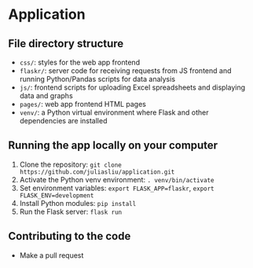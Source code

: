 # Application

## File directory structure
 - `css/`: styles for the web app frontend
 - `flaskr/`: server code for receiving requests from JS frontend and running Python/Pandas scripts for data analysis
 - `js/`: frontend scripts for uploading Excel spreadsheets and displaying data and graphs
 - `pages/`: web app frontend HTML pages
 - `venv/`: a Python virtual environment where Flask and other dependencies are installed

## Running the app locally on your computer
1. Clone the repository: `git clone https://github.com/juliasliu/application.git`
2. Activate the Python venv environment: `. venv/bin/activate`
3. Set environment variables: `export FLASK_APP=flaskr`, `export FLASK_ENV=development`
4. Install Python modules: `pip install`
5. Run the Flask server: `flask run`

## Contributing to the code
 - Make a pull request

